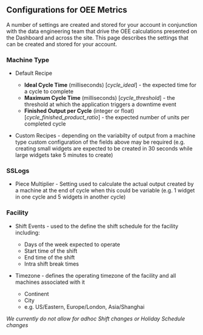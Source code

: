 ## Configurations for OEE Metrics

A number of settings are created and stored for your account in conjunction with the data engineering team that drive the OEE calculations presented on the Dashboard and across the site. This page describes the settings that can be created and stored for your account.

### Machine Type

* Default Recipe

  * **Ideal Cycle Time** \(milliseconds\) \[_cycle\_ideal_\] - the expected time for a cycle to complete
  * **Maximum Cycle Time** \(milliseconds\) \[_cycle\_threshold_\] - the threshold at which the application triggers a downtime event
  * **Finished Output per Cycle** \(integer or float\) \[_cycle\_finished\_product\_ratio_\] - the expected number of units per completed cycle

* Custom Recipes - depending on the variabilty of output from a machine type custom configuration of the fields above may be required \(e.g. creating small widgets are expected to be created in 30 seconds while large widgets take 5 minutes to create\)


### SSLogs

* Piece Multiplier - Setting used to calculate the actual output created by a machine at the end of cycle when this could be variable \(e.g. 1 widget in one cycle and 5 widgets in another cycle\)

### Facility

* Shift Events - used to the define the shift schedule for the facility including:

  * Days of the week expected to operate
  * Start time of the shift
  * End time of the shift
  * Intra shift break times

* Timezone - defines the operating timezone of the facility and all machines associated with it

  * Continent
  * City
  * e.g. US\/Eastern, Europe\/London, Asia\/Shanghai  


_We currently do not allow for adhoc Shift changes or Holiday Schedule changes_

